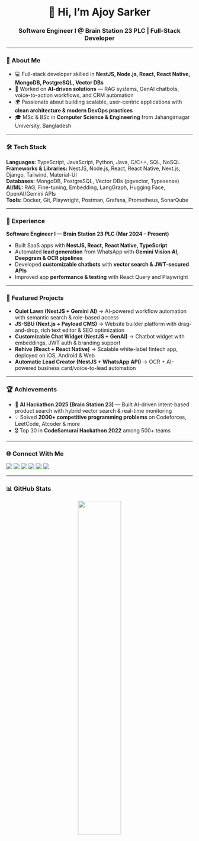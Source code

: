 <h1 align="center">👋 Hi, I’m Ajoy Sarker</h1>
<h3 align="center">Software Engineer I @ Brain Station 23 PLC | Full-Stack Developer</h3>

---

### 🚀 About Me
- 💻 Full-stack developer skilled in **NestJS, Node.js, React, React Native, MongoDB, PostgreSQL, Vector DBs**  
- 🤖 Worked on **AI-driven solutions** — RAG systems, GenAI chatbots, voice-to-action workflows, and CRM automation  
- 🌍 Passionate about building scalable, user-centric applications with **clean architecture & modern DevOps practices**  
- 🎓 MSc & BSc in **Computer Science & Engineering** from Jahangirnagar University, Bangladesh  

---

### 🛠️ Tech Stack
**Languages:** TypeScript, JavaScript, Python, Java, C/C++, SQL, NoSQL  
**Frameworks & Libraries:** NestJS, Node.js, React, React Native, Next.js, Django, Tailwind, Material-UI  
**Databases:** MongoDB, PostgreSQL, Vector DBs (pgvector, Typesense)  
**AI/ML:** RAG, Fine-tuning, Embedding, LangGraph, Hugging Face, OpenAI/Gemini APIs  
**Tools:** Docker, Git, Playwright, Postman, Grafana, Prometheus, SonarQube  

---

### 💼 Experience
**Software Engineer I — Brain Station 23 PLC (Mar 2024 – Present)**  
- Built SaaS apps with **NestJS, React, React Native, TypeScript**  
- Automated **lead generation** from WhatsApp with **Gemini Vision AI, Deepgram & OCR pipelines**  
- Developed **customizable chatbots** with **vector search & JWT-secured APIs**  
- Improved app **performance & testing** with React Query and Playwright  

---

### 🌟 Featured Projects
- **Quiet Lawn (NestJS + Gemini AI)** → AI-powered workflow automation with semantic search & role-based access  
- **JS-SBU (Next.js + Payload CMS)** → Website builder platform with drag-and-drop, rich text editor & SEO optimization  
- **Customizable Chat Widget (NestJS + GenAI)** → Chatbot widget with embeddings, JWT auth & branding support  
- **Rehive (React + React Native)** → Scalable white-label fintech app, deployed on iOS, Android & Web  
- **Automatic Lead Creator (NestJS + WhatsApp API)** → OCR + AI-powered business card/voice-to-lead automation  

---

### 🏆 Achievements
- 🥇 **AI Hackathon 2025 (Brain Station 23)** — Built AI-driven intent-based product search with hybrid vector search & real-time monitoring  
- 💡 Solved **2000+ competitive programming problems** on Codeforces, LeetCode, Atcoder & more  
- 🎖️ Top 30 in **CodeSamurai Hackathon 2022** among 500+ teams  

---

### 🌐 Connect With Me
<p align="left">
<a href="https://linkedin.com/in/ajoysrju"><img src="https://img.shields.io/badge/LinkedIn-0A66C2?logo=linkedin&logoColor=white" /></a>
<a href="https://github.com/AJOYSR"><img src="https://img.shields.io/badge/GitHub-000?logo=github&logoColor=white" /></a>
<a href="https://medium.com/@jucse28.384"><img src="https://img.shields.io/badge/Medium-000?logo=medium&logoColor=white" /></a>
<a href="https://twitter.com/ajoysrju"><img src="https://img.shields.io/badge/Twitter-1DA1F2?logo=twitter&logoColor=white" /></a>
<a href="https://www.codeforces.com/profile/void_main"><img src="https://img.shields.io/badge/Codeforces-445f9d?logo=codeforces&logoColor=white" /></a>
<a href="https://leetcode.com/Ajoysrk/"><img src="https://img.shields.io/badge/LeetCode-FFA116?logo=leetcode&logoColor=black" /></a>
</p>

---

### 📊 GitHub Stats
<p align="center">
  <img width="48%" src="https://leetcard.jacoblin.cool/Ajoysrk?theme=dark" />
</p>




